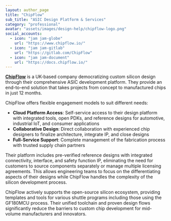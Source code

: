 ```yaml
---
layout: author_page
title: "ChipFlow"
sub_title: "ASIC Design Platform & Services"
category: "professional"
avatar: "assets/images/design-help/chipflow-logo.png"
social_accounts:
  - icon: "jam jam-globe"
    url: "https://www.chipflow.io/"
  - icon: "jam jam-gitlab"
    url: "https://gitlab.com/ChipFlow"
  - icon: "jam jam-document"
    url: "https://docs.chipflow.io/"
---
```


**[ChipFlow](https://www.chipflow.io/)** is a UK-based company democratizing custom silicon design through their comprehensive ASIC development platform. They provide an end-to-end solution that takes projects from concept to manufactured chips in just 12 months.

ChipFlow offers flexible engagement models to suit different needs:

- **Cloud Platform Access**: Self-service access to their design platform with integrated tools, open PDKs, and reference designs for automotive, industrial IoT, and consumer applications
- **Collaborative Design**: Direct collaboration with experienced chip designers to finalize architecture, integrate IP, and close designs
- **Full-Service Support**: Complete management of the fabrication process with trusted supply chain partners

Their platform includes pre-verified reference designs with integrated connectivity, interface, and safety function IP, eliminating the need for customers to source components separately or manage multiple licensing agreements. This allows engineering teams to focus on the differentiating aspects of their designs while ChipFlow handles the complexity of the silicon development process.

ChipFlow actively supports the open-source silicon ecosystem, providing templates and tools for various shuttle programs including those using the GF180MCU process. Their unified toolchain and proven design flows significantly reduce the barriers to custom chip development for mid-volume manufacturers and innovators.